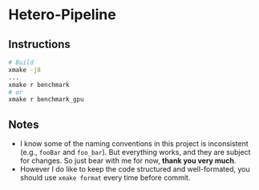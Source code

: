 # Hetero-Pipeline

## Instructions

```bash
# Build
xmake -j8
...
xmake r benchmark
# or 
xmake r benchmark_gpu
```

## Notes

* I know some of the naming conventions in this project is inconsistent (e.g., `fooBar` and `foo_bar`). But everything works, and they are subject for changes. So just bear with me for now, **thank you very much**.
* However I do like to keep the code structured and well-formated, you should use `xmake format` every time before commit.
